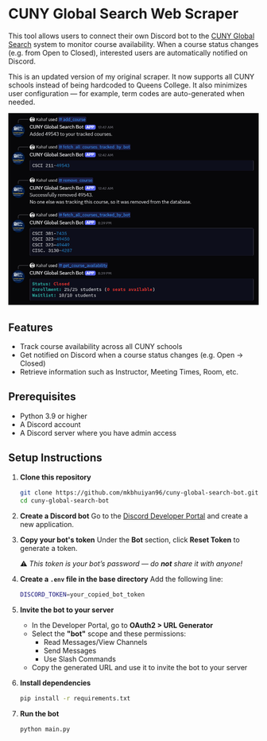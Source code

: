 # CUNY Global Search Web Scraper

This tool allows users to connect their own Discord bot to the [CUNY Global Search](https://globalsearch.cuny.edu/CFGlobalSearchTool/search.jsp) system to monitor course availability. When a course status changes (e.g. from Open to Closed), interested users are automatically notified on Discord.

This is an updated version of my original scraper. It now supports all CUNY schools instead of being hardcoded to Queens College. It also minimizes user configuration — for example, term codes are auto-generated when needed.

![Example](data/demo.png)

## Features

- Track course availability across all CUNY schools
- Get notified on Discord when a course status changes (e.g. Open → Closed)
- Retrieve information such as Instructor, Meeting Times, Room, etc.

## Prerequisites

- Python 3.9 or higher
- A Discord account
- A Discord server where you have admin access

## Setup Instructions

1. **Clone this repository**

    ```bash
    git clone https://github.com/mkbhuiyan96/cuny-global-search-bot.git
    cd cuny-global-search-bot
    ```

1. **Create a Discord bot**
   Go to the [Discord Developer Portal](https://discord.com/developers/applications) and create a new application.

1. **Copy your bot's token**
   Under the **Bot** section, click **Reset Token** to generate a token.

   ⚠️ *This token is your bot’s password — do **not** share it with anyone!*

1. **Create a `.env` file in the base directory**
   Add the following line:

    ```bash
    DISCORD_TOKEN=your_copied_bot_token
    ```

1. **Invite the bot to your server**
   - In the Developer Portal, go to **OAuth2 > URL Generator**
   - Select the **"bot"** scope and these permissions:
     - Read Messages/View Channels
     - Send Messages
     - Use Slash Commands
   - Copy the generated URL and use it to invite the bot to your server

1. **Install dependencies**

    ```bash
    pip install -r requirements.txt
    ```

1. **Run the bot**

    ```bash
    python main.py
    ```
